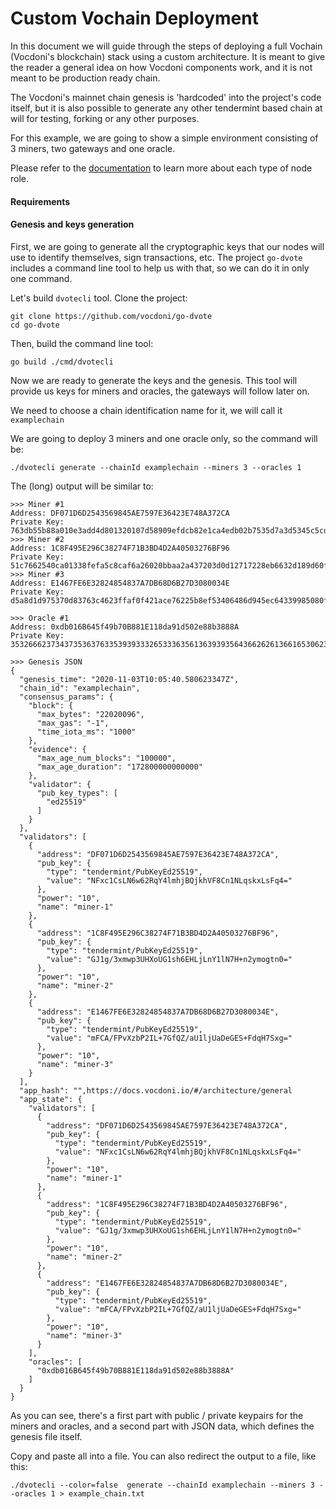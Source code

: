 # Custom Vochain Deployment

In this document we will guide through the steps of deploying a full Vochain (Vocdoni's blockchain) stack using a custom architecture. It is meant to give the reader a general idea on how Vocdoni components work, and it is not meant to be production ready chain.

The Vocdoni's mainnet chain genesis is 'hardcoded' into the project's code itself, but it is also possible to generate any other tendermint based chain at will for testing, forking or any other purposes.

For this example, we are going to show a simple environment consisting of 3 miners, two gateways and one oracle.

Please refer to the [documentation](https://docs.vocdoni.io/#/architecture/general) to learn more about each type of node role.

#### Requirements <a href="#requirements" id="requirements"></a>

#### Genesis and keys generation <a href="#genesis-and-keys-generation" id="genesis-and-keys-generation"></a>

First, we are going to generate all the cryptographic keys that our nodes will use to identify themselves, sign transactions, etc. The project `go-dvote` includes a command line tool to help us with that, so we can do it in only one command.

Let's build `dvotecli` tool. Clone the project:

```
git clone https://github.com/vocdoni/go-dvote
cd go-dvote
```

Then, build the command line tool:

```
go build ./cmd/dvotecli
```

Now we are ready to generate the keys and the genesis. This tool will provide us keys for miners and oracles, the gateways will follow later on.

We need to choose a chain identification name for it, we will call it `examplechain`

We are going to deploy 3 miners and one oracle only, so the command will be:

```
./dvotecli generate --chainId examplechain --miners 3 --oracles 1
```

The (long) output will be similar to:

```
>>> Miner #1
Address: DF071D6D2543569845AE7597E36423E748A372CA
Private Key: 763db55b88a010e3add4d801320107d58909efdcb82e1ca4edb02b7535d7a3d5345c5cd42b0b37ac3ad91a98e259a18c1423921545f029f534baac9312ec16ae
>>> Miner #2
Address: 1C8F495E296C38274F71B3BD4D2A40503276BF96
Private Key: 51c7662540ca01338fefa5c8caf6a26020bbaa2a437203d0d12717228eb6632d189d60ff7c66c29dd41d7a141b5b21e841cb8cb9d8d6537b1fe9f6ca6a20b67d
>>> Miner #3
Address: E1467FE6E32824854837A7DB68D6B27D3080034E
Private Key: d5a8d1d975370d83763c4623ffaf0f421ace76225b8ef53406486d945ec64339985080fc53ef5f36cfd882feec67d067f694d658d4683786112f8576a1fb4b18

>>> Oracle #1
Address: 0xdb016B645f49b70B881E118da91d502e88b3888A
Private Key: 35326662373437353637633539393332653336356136393935643662626136616530623836353435356162356532343461366466666261613066343437333464

>>> Genesis JSON
{
  "genesis_time": "2020-11-03T10:05:40.580623347Z",
  "chain_id": "examplechain",
  "consensus_params": {
    "block": {
      "max_bytes": "22020096",
      "max_gas": "-1",
      "time_iota_ms": "1000"
    },
    "evidence": {
      "max_age_num_blocks": "100000",
      "max_age_duration": "172800000000000"
    },
    "validator": {
      "pub_key_types": [
        "ed25519"
      ]
    }
  },
  "validators": [
    {
      "address": "DF071D6D2543569845AE7597E36423E748A372CA",
      "pub_key": {
        "type": "tendermint/PubKeyEd25519",
        "value": "NFxc1CsLN6w62RqY4lmhjBQjkhVF8Cn1NLqskxLsFq4="
      },
      "power": "10",
      "name": "miner-1"
    },
    {
      "address": "1C8F495E296C38274F71B3BD4D2A40503276BF96",
      "pub_key": {
        "type": "tendermint/PubKeyEd25519",
        "value": "GJ1g/3xmwp3UHXoUG1sh6EHLjLnY1lN7H+n2ymogtn0="
      },
      "power": "10",
      "name": "miner-2"
    },
    {
      "address": "E1467FE6E32824854837A7DB68D6B27D3080034E",
      "pub_key": {
        "type": "tendermint/PubKeyEd25519",
        "value": "mFCA/FPvXzbP2IL+7GfQZ/aU1ljUaDeGES+FdqH7Sxg="
      },
      "power": "10",
      "name": "miner-3"
    }
  ],
  "app_hash": "",https://docs.vocdoni.io/#/architecture/general
  "app_state": {
    "validators": [
      {
        "address": "DF071D6D2543569845AE7597E36423E748A372CA",
        "pub_key": {
          "type": "tendermint/PubKeyEd25519",
          "value": "NFxc1CsLN6w62RqY4lmhjBQjkhVF8Cn1NLqskxLsFq4="
        },
        "power": "10",
        "name": "miner-1"
      },
      {
        "address": "1C8F495E296C38274F71B3BD4D2A40503276BF96",
        "pub_key": {
          "type": "tendermint/PubKeyEd25519",
          "value": "GJ1g/3xmwp3UHXoUG1sh6EHLjLnY1lN7H+n2ymogtn0="
        },
        "power": "10",
        "name": "miner-2"
      },
      {
        "address": "E1467FE6E32824854837A7DB68D6B27D3080034E",
        "pub_key": {
          "type": "tendermint/PubKeyEd25519",
          "value": "mFCA/FPvXzbP2IL+7GfQZ/aU1ljUaDeGES+FdqH7Sxg="
        },
        "power": "10",
        "name": "miner-3"
      }
    ],
    "oracles": [
      "0xdb016B645f49b70B881E118da91d502e88b3888A"
    ]
  }
}
```

As you can see, there's a first part with public / private keypairs for the miners and oracles, and a second part with JSON data, which defines the genesis file itself.

Copy and paste all into a file. You can also redirect the output to a file, like this:

```
./dvotecli --color=false  generate --chainId examplechain --miners 3 --oracles 1 > example_chain.txt
```
